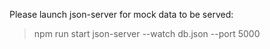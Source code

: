 Please launch json-server for mock data to be served:

> npm run start
> json-server --watch db.json --port 5000
